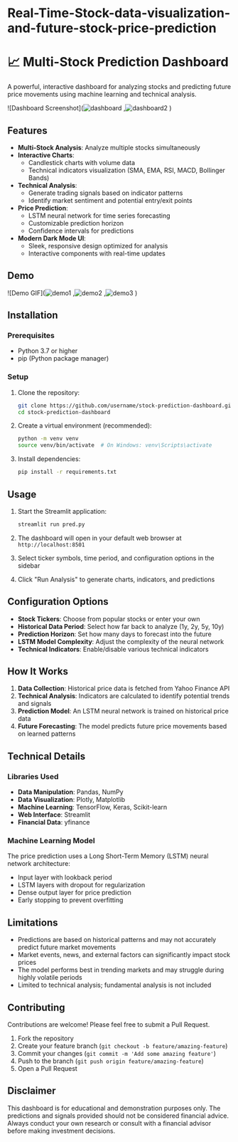 # Real-Time-Stock-data-visualization-and-future-stock-price-prediction
# 📈 Multi-Stock Prediction Dashboard

A powerful, interactive dashboard for analyzing stocks and predicting future price movements using machine learning and technical analysis.

![Dashboard Screenshot](![dashboard](https://github.com/user-attachments/assets/f0878304-249f-4cfb-8009-58b080d3e542)
,![dashboard2](https://github.com/user-attachments/assets/ddbbc4d3-0f6f-4831-aeb5-3b859336b4b7)
)

## Features

- **Multi-Stock Analysis**: Analyze multiple stocks simultaneously
- **Interactive Charts**: 
  - Candlestick charts with volume data
  - Technical indicators visualization (SMA, EMA, RSI, MACD, Bollinger Bands)
- **Technical Analysis**:
  - Generate trading signals based on indicator patterns
  - Identify market sentiment and potential entry/exit points
- **Price Prediction**:
  - LSTM neural network for time series forecasting
  - Customizable prediction horizon
  - Confidence intervals for predictions
- **Modern Dark Mode UI**:
  - Sleek, responsive design optimized for analysis
  - Interactive components with real-time updates

## Demo

![Demo GIF](![demo1](https://github.com/user-attachments/assets/fac866b6-cd80-4c67-bd2f-cbc3308ccf04)
,![demo2](https://github.com/user-attachments/assets/61544371-5a59-40c1-91e3-7a07b9a77b3b)
,![demo3](https://github.com/user-attachments/assets/41dcd4b5-f8f3-4a3b-b721-d9aaa658c759)
)

## Installation

### Prerequisites

- Python 3.7 or higher
- pip (Python package manager)

### Setup

1. Clone the repository:
   ```bash
   git clone https://github.com/username/stock-prediction-dashboard.git
   cd stock-prediction-dashboard
   ```

2. Create a virtual environment (recommended):
   ```bash
   python -m venv venv
   source venv/bin/activate  # On Windows: venv\Scripts\activate
   ```

3. Install dependencies:
   ```bash
   pip install -r requirements.txt
   ```

## Usage

1. Start the Streamlit application:
   ```bash
   streamlit run pred.py
   ```

2. The dashboard will open in your default web browser at `http://localhost:8501`

3. Select ticker symbols, time period, and configuration options in the sidebar

4. Click "Run Analysis" to generate charts, indicators, and predictions

## Configuration Options

- **Stock Tickers**: Choose from popular stocks or enter your own
- **Historical Data Period**: Select how far back to analyze (1y, 2y, 5y, 10y)
- **Prediction Horizon**: Set how many days to forecast into the future
- **LSTM Model Complexity**: Adjust the complexity of the neural network
- **Technical Indicators**: Enable/disable various technical indicators

## How It Works

1. **Data Collection**: Historical price data is fetched from Yahoo Finance API
2. **Technical Analysis**: Indicators are calculated to identify potential trends and signals
3. **Prediction Model**: An LSTM neural network is trained on historical price data
4. **Future Forecasting**: The model predicts future price movements based on learned patterns

## Technical Details

### Libraries Used

- **Data Manipulation**: Pandas, NumPy
- **Data Visualization**: Plotly, Matplotlib
- **Machine Learning**: TensorFlow, Keras, Scikit-learn
- **Web Interface**: Streamlit
- **Financial Data**: yfinance

### Machine Learning Model

The price prediction uses a Long Short-Term Memory (LSTM) neural network architecture:
- Input layer with lookback period
- LSTM layers with dropout for regularization
- Dense output layer for price prediction
- Early stopping to prevent overfitting

## Limitations

- Predictions are based on historical patterns and may not accurately predict future market movements
- Market events, news, and external factors can significantly impact stock prices
- The model performs best in trending markets and may struggle during highly volatile periods
- Limited to technical analysis; fundamental analysis is not included

## Contributing

Contributions are welcome! Please feel free to submit a Pull Request.

1. Fork the repository
2. Create your feature branch (`git checkout -b feature/amazing-feature`)
3. Commit your changes (`git commit -m 'Add some amazing feature'`)
4. Push to the branch (`git push origin feature/amazing-feature`)
5. Open a Pull Request

## Disclaimer

This dashboard is for educational and demonstration purposes only. The predictions and signals provided should not be considered financial advice. Always conduct your own research or consult with a financial advisor before making investment decisions.

